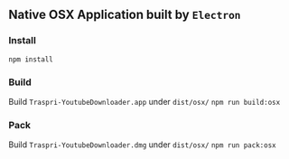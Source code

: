 ## Native OSX Application built by `Electron`  

### Install 
`npm install`  

### Build  
Build `Traspri-YoutubeDownloader.app` under `dist/osx/`
`npm run build:osx`

### Pack  
Build `Traspri-YoutubeDownloader.dmg` under `dist/osx/`
`npm run pack:osx`


